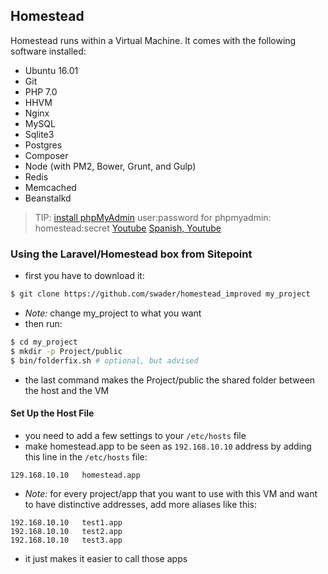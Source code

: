 ## Homestead

Homestead runs within a Virtual Machine. It comes with the following software installed:
- Ubuntu 16.01
- Git
- PHP 7.0
- HHVM
- Nginx
- MySQL
- Sqlite3
- Postgres
- Composer
- Node (with PM2, Bower, Grunt, and Gulp)
- Redis
- Memcached
- Beanstalkd

> TIP: 
> [install phpMyAdmin](http://stackoverflow.com/questions/23788096/how-to-setup-phpmyadmin-on-a-laravel-homestead-box)
> user:password for phpmyadmin: homestead:secret
> [Youtube](https://www.youtube.com/watch?v=q5ESL5MxmzA)
> [Spanish, Youtube](https://www.youtube.com/watch?v=f0sEkkEfhJI)


### Using the Laravel/Homestead box from Sitepoint

- first you have to download it:

```bash
$ git clone https://github.com/swader/homestead_improved my_project
```

- *Note:* change my_project to what you want
- then run:

```bash
$ cd my_project
$ mkdir -p Project/public
$ bin/folderfix.sh # optional, but advised
```

- the last command makes the Project/public the shared folder between the host and the VM

#### Set Up the Host File

- you need to add a few settings to your ```/etc/hosts``` file
- make homestead.app to be seen as ```192.168.10.10``` address by adding this line in the ```/etc/hosts``` file:

```
129.168.10.10	homestead.app
```

- *Note:* for every project/app that you want to use with this VM and want to have distinctive addresses, add more aliases like this:

```
192.168.10.10	test1.app
192.168.10.10	test2.app
192.168.10.10	test3.app
```

- it just makes it easier to call those apps

